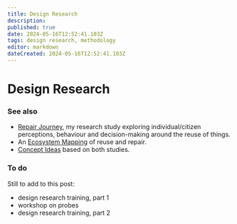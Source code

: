 ```yaml
---
title: Design Research
description: 
published: true
date: 2024-05-16T12:52:41.103Z
tags: design research, methodology
editor: markdown
dateCreated: 2024-05-16T12:52:41.103Z
---
```


# Design Research

### See also

* [Repair Journey](../repair-journey), my research study exploring individual/citizen perceptions, behaviour and decision-making around the reuse of things.
* An [Ecosystem Mapping](../ecoystem-mapping) of reuse and repair.
* [Concept Ideas](../../concepts) based on both studies.

<a id="todo"></a>

### To do

Still to add to this post:

- design research training, part 1
- workshop on probes
- design research training, part 2